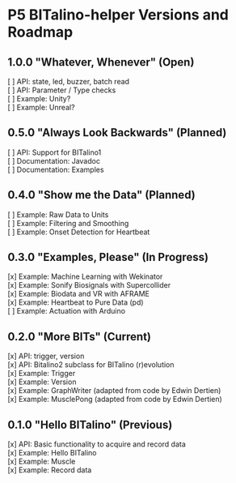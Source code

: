 # P5 BITalino-helper Versions and Roadmap

## 1.0.0 "Whatever, Whenever" (Open)
[ ] API: state, led, buzzer, batch read<br>
[ ] API: Parameter / Type checks<br>
[ ] Example: Unity?<br>
[ ] Example: Unreal?<br>

## 0.5.0 "Always Look Backwards" (Planned)
[ ] API: Support for BITalino1<br>
[ ] Documentation: Javadoc<br>
[ ] Documentation: Examples<br>

## 0.4.0 "Show me the Data" (Planned)
[ ] Example: Raw Data to Units<br>
[ ] Example: Filtering and Smoothing<br>
[ ] Example: Onset Detection for Heartbeat<br>

## 0.3.0 "Examples, Please" (In Progress)
[x] Example: Machine Learning with Wekinator<br>
[x] Example: Sonify Biosignals with Supercollider<br>
[x] Example: Biodata and VR with AFRAME<br>
[x] Example: Heartbeat to Pure Data (pd)<br>
[ ] Example: Actuation with Arduino<br>

## 0.2.0 "More BITs" (Current)
[x] API: trigger, version<br>
[x] API: Bitalino2 subclass for BITalino (r)evolution<br>
[x] Example: Trigger<br>
[x] Example: Version<br>
[x] Example: GraphWriter (adapted from code by Edwin Dertien)<br>
[x] Example: MusclePong (adapted from code by Edwin Dertien)<br>

## 0.1.0 "Hello BITalino" (Previous)
[x] API: Basic functionality to acquire and record data<br>
[x] Example: Hello BITalino<br>
[x] Example: Muscle<br>
[x] Example: Record data<br>

